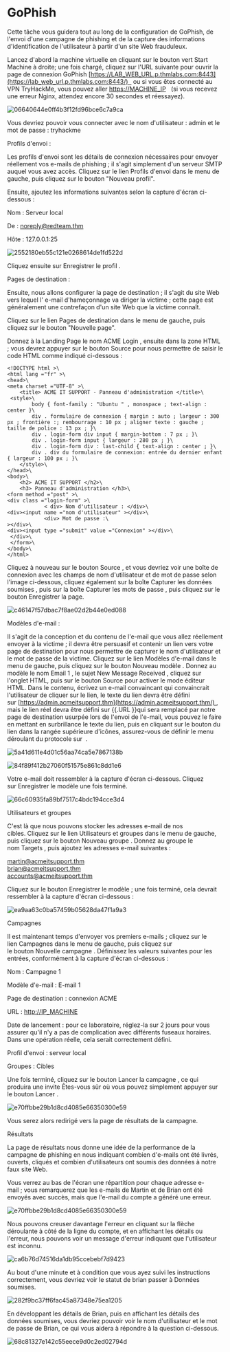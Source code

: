 GoPhish
========

Cette tâche vous guidera tout au long de la configuration de GoPhish, de l'envoi d'une campagne de phishing et de la capture des informations d'identification de l'utilisateur à partir d'un site Web frauduleux.

Lancez d'abord la machine virtuelle en cliquant sur le bouton vert Start Machine à droite; une fois chargé, cliquez sur l'URL suivante pour ouvrir la page de connexion GoPhish [https://LAB_WEB_URL.p.thmlabs.com:8443](https://lab_web_url.p.thmlabs.com:8443/)   ou si vous êtes connecté au VPN TryHackMe, vous pouvez aller [https://MACHINE_IP](https://machine_ip/)   (si vous recevez une erreur Nginx, attendez encore 30 secondes et réessayez).

![06640644e0ff4b3f12fd96bce6c7a9ca](https://github.com/dsgsec/Red-Team/assets/82456829/ef130eda-cf2c-4d3a-aacc-01f50d2bcd1b)

Vous devriez pouvoir vous connecter avec le nom d'utilisateur : admin et le mot de passe : tryhackme

Profils d'envoi :

Les profils d'envoi sont les détails de connexion nécessaires pour envoyer réellement vos e-mails de phishing ; il s'agit simplement d'un serveur SMTP auquel vous avez accès. Cliquez sur le lien Profils d'envoi dans le menu de gauche, puis cliquez sur le bouton "Nouveau profil".

Ensuite, ajoutez les informations suivantes selon la capture d'écran ci-dessous :

Nom : Serveur local

De : noreply@redteam.thm

Hôte : 127.0.0.1:25

![2552180eb55c121e0268614de1fd522d](https://github.com/dsgsec/Red-Team/assets/82456829/ff2ffd3a-3b55-472a-8ee0-b36e68c29299)

Cliquez ensuite sur Enregistrer le profil .

Pages de destination :

Ensuite, nous allons configurer la page de destination ; il s'agit du site Web vers lequel l' e-mail d'hameçonnage va diriger la victime ; cette page est généralement une contrefaçon d'un site Web que la victime connaît.

Cliquez sur le lien Pages de destination dans le menu de gauche, puis cliquez sur le bouton "Nouvelle page".

Donnez à la Landing Page le nom ACME Login , ensuite dans la zone HTML ; vous devrez appuyer sur le bouton Source pour nous permettre de saisir le code HTML comme indiqué ci-dessous :
```
<!DOCTYPE html >\
<html lang ="fr" >\
<head>\
<meta charset ="UTF-8" >\
    <title> ACME IT SUPPORT - Panneau d'administration </title>\
 <style>\
        body { font-family : "Ubuntu " , monospace ; text-align : center }\
        div . formulaire de connexion { margin : auto ; largeur : 300 px ; frontière :; rembourrage : 10 px ; aligner texte : gauche ; taille de police : 13 px ; }\
        div . login-form div input { margin-bottom : 7 px ; }\
        div . login-form input { largeur : 280 px ; }\
        div . login-form div : last-child { text-align : center ; }\
        div . div du formulaire de connexion: entrée du dernier enfant { largeur : 100 px ; }\
    </style>\
</head>\
<body>\
    <h2> ACME IT SUPPORT </h2>\
    <h3> Panneau d'administration </h3>\
<form method ="post" >\
<div class ="login-form" >\
            < div> Nom d'utilisateur : </div>\
<div><input name ="nom d'utilisateur" ></div>\
            <div> Mot de passe :\
></div>\
<div><input type ="submit" value ="Connexion" ></div>\
 </div>\
 </form>\
</body>\
</html>
```
Cliquez à nouveau sur le bouton Source , et vous devriez voir une boîte de connexion avec les champs de nom d'utilisateur et de mot de passe selon l'image ci-dessous, cliquez également sur la boîte Capturer les données soumises , puis sur la boîte Capturer les mots de passe , puis cliquez sur le bouton Enregistrer la page.

![c46147f57dbac7f8ae02d2b44e0ed088](https://github.com/dsgsec/Red-Team/assets/82456829/225eab53-3f61-4fde-adaf-4d5513d89fe1)

Modèles d'e-mail :

Il s'agit de la conception et du contenu de l'e-mail que vous allez réellement envoyer à la victime ; il devra être persuasif et contenir un lien vers votre page de destination pour nous permettre de capturer le nom d'utilisateur et le mot de passe de la victime. Cliquez sur le lien Modèles d'e-mail dans le menu de gauche, puis cliquez sur le bouton Nouveau modèle . Donnez au modèle le nom Email 1 , le sujet New Message Received , cliquez sur l'onglet HTML, puis sur le bouton Source pour activer le mode éditeur HTML. Dans le contenu, écrivez un e-mail convaincant qui convaincrait l'utilisateur de cliquer sur le lien, le texte du lien devra être défini sur [https://admin.acmeitsupport.thm](https://admin.acmeitsupport.thm/) , mais le lien réel devra être défini sur {{.URL }}qui sera remplacé par notre page de destination usurpée lors de l'envoi de l'e-mail, vous pouvez le faire en mettant en surbrillance le texte du lien, puis en cliquant sur le bouton du lien dans la rangée supérieure d'icônes, assurez-vous de définir le menu déroulant du protocole sur <autre> .

![5a41d611e4d01c56aa74ca5e7867138b](https://github.com/dsgsec/Red-Team/assets/82456829/2e7885e8-1413-40db-87ef-afc2357b40fc)

![84f89f412b27060f51575e861c8dd1e6](https://github.com/dsgsec/Red-Team/assets/82456829/1e5d3236-632e-4a5b-937a-c9098297c9a9)

Votre e-mail doit ressembler à la capture d'écran ci-dessous. Cliquez sur Enregistrer le modèle une fois terminé.

![66c60935fa89bf7517c4bdc194cce3d4](https://github.com/dsgsec/Red-Team/assets/82456829/776f9af6-dc6c-41f8-bae3-36038c04c9d0)

Utilisateurs et groupes

C'est là que nous pouvons stocker les adresses e-mail de nos cibles. Cliquez sur le lien Utilisateurs et groupes dans le menu de gauche, puis cliquez sur le bouton Nouveau groupe . Donnez au groupe le nom Targets , puis ajoutez les adresses e-mail suivantes :

martin@acmeitsupport.thm\
brian@acmeitsupport.thm\
accounts@acmeitsupport.thm

Cliquez sur le bouton Enregistrer le modèle ; une fois terminé, cela devrait ressembler à la capture d'écran ci-dessous :

![ea9aa63c0ba57459b05628da47f1a9a3](https://github.com/dsgsec/Red-Team/assets/82456829/b5521aea-6596-42d2-8c8b-53f22a77261f)

Campagnes

Il est maintenant temps d'envoyer vos premiers e-mails ; cliquez sur le lien Campagnes dans le menu de gauche, puis cliquez sur le bouton Nouvelle campagne . Définissez les valeurs suivantes pour les entrées, conformément à la capture d'écran ci-dessous :

Nom : Campagne 1

Modèle d'e-mail : E-mail 1

Page de destination : connexion ACME

URL : [http://IP_MACHINE](http://machine_ip/)[](http://machine_ip/)

Date de lancement : pour ce laboratoire, réglez-la sur 2 jours pour vous assurer qu'il n'y a pas de complication avec différents fuseaux horaires. Dans une opération réelle, cela serait correctement défini.

Profil d'envoi : serveur local

Groupes : Cibles

Une fois terminé, cliquez sur le bouton Lancer la campagne , ce qui produira une invite Êtes-vous sûr où vous pouvez simplement appuyer sur le bouton Lancer .

![e70ffbbe29b1d8cd4085e66350300e59](https://github.com/dsgsec/Red-Team/assets/82456829/cb53a1ef-118c-4933-8388-cc65c116e60d)

Vous serez alors redirigé vers la page de résultats de la campagne.

Résultats

La page de résultats nous donne une idée de la performance de la campagne de phishing en nous indiquant combien d'e-mails ont été livrés, ouverts, cliqués et combien d'utilisateurs ont soumis des données à notre faux site Web.

Vous verrez au bas de l'écran une répartition pour chaque adresse e-mail ; vous remarquerez que les e-mails de Martin et de Brian ont été envoyés avec succès, mais que l'e-mail du compte a généré une erreur.

![e70ffbbe29b1d8cd4085e66350300e59](https://github.com/dsgsec/Red-Team/assets/82456829/ddff3713-e49b-471e-afdd-bb36c940702b)

Nous pouvons creuser davantage l'erreur en cliquant sur la flèche déroulante à côté de la ligne du compte, et en affichant les détails ou l'erreur, nous pouvons voir un message d'erreur indiquant que l'utilisateur est inconnu.

![ca6b76d74516da1db95ccebebf7d9423](https://github.com/dsgsec/Red-Team/assets/82456829/b6ec4fe7-5e2b-4529-904f-4333c709c6cd)

Au bout d'une minute et à condition que vous ayez suivi les instructions correctement, vous devriez voir le statut de brian passer à Données soumises.

![282f9bc37ff6fac45a87348e75ea1205](https://github.com/dsgsec/Red-Team/assets/82456829/54df30a9-9701-44aa-8343-40602c9692b5)

En développant les détails de Brian, puis en affichant les détails des données soumises, vous devriez pouvoir voir le nom d'utilisateur et le mot de passe de Brian, ce qui vous aidera à répondre à la question ci-dessous.

![68c81327e142c55eece9d0c2ed02794d](https://github.com/dsgsec/Red-Team/assets/82456829/82b207a2-9266-42bd-ba6d-82fdf34c3c5f)
